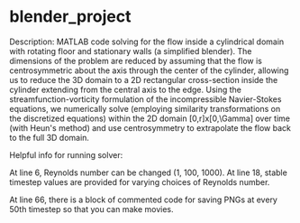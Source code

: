 # blender_project

Description:  MATLAB code solving for the flow inside a cylindrical domain with rotating floor and stationary walls (a simplified blender). The dimensions of the problem are reduced by assuming that the flow is centrosymmetric about the axis through the center of the cylinder, allowing us to reduce the 3D domain to a 2D rectangular cross-section inside the cylinder extending from the central axis to the edge. Using the streamfunction-vorticity formulation of the incompressible Navier-Stokes equations, we numerically solve (employing similarity transformations on the discretized equations) within the 2D domain [0,r]x[0,\Gamma] over time (with Heun's method) and use centrosymmetry to extrapolate the flow back to the full 3D domain.


Helpful info for running solver: 

   At line 6, Reynolds number can be changed (1, 100, 1000).
   At line 18, stable timestep values are provided for varying choices of Reynolds number.

   At line 66, there is a block of commented code for saving PNGs at every 50th timestep so that you can make movies.
